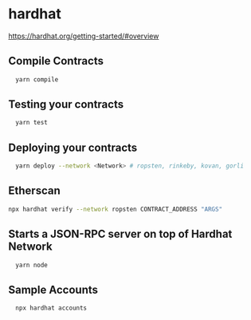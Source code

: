 # hardhat
https://hardhat.org/getting-started/#overview

## Compile Contracts
```zsh
  yarn compile
```

## Testing your contracts
```zsh
  yarn test
```

## Deploying your contracts
```zsh
  yarn deploy --network <Network> # ropsten, rinkeby, kovan, gorli
```

## Etherscan
```zsh
npx hardhat verify --network ropsten CONTRACT_ADDRESS "ARGS"
```

## Starts a JSON-RPC server on top of Hardhat Network
```zsh
  yarn node
```

## Sample Accounts
```zsh
  npx hardhat accounts
```
